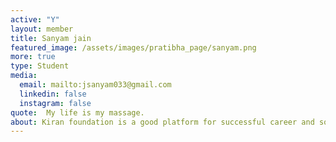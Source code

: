 ```yaml
---
active: "Y"
layout: member
title: Sanyam jain
featured_image: /assets/images/pratibha_page/sanyam.png
more: true 
type: Student
media:  
  email: mailto:jsanyam033@gmail.com
  linkedin: false 
  instagram: false    
quote:  My life is my massage.
about: Kiran foundation is a good platform for successful career and solved all problem study related, time to time real fact suggest guidence or more instructions who my life increases high stream level. It is good efford help to needed student for financial purpose so very much lucky students.
---
```

    